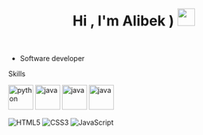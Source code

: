
<h1 align="center"><b>Hi , I'm Alibek ) </b><img src="![image](https://user-images.githubusercontent.com/91368175/217565904-06b2d61a-ef4f-4f68-b6e8-18ce30d9fdfa.png)
" width="35"></h1>

<br>


- Software developer

Skills

[<img src="https://cdn.iconscout.com/icon/free/png-256/python-3521655-2945099.png" alt="python" width="50">](https://docs.python.org/3/library/index.html)
[<img src="https://cdn.iconscout.com/icon/free/png-128/java-2038875-1720088.png" alt="java" width="50">](https://docs.oracle.com/en/java/)
[<img src="https://cdn.iconscout.com/icon/free/png-512/node-js-1174925.png?f=avif&w=256" alt="java" width="50">](https://nodejs.org/en/)
[<img src="https://cdn.iconscout.com/icon/free/png-512/django-11-1175036.png?f=avif&w=256" alt="java" width="50">](https://nodejs.org/en/)

![HTML5](https://img.shields.io/badge/HTML5%20-%23E34F26.svg?style=for-the-badge&logo=html5&logoColor=white)
![CSS3](https://img.shields.io/badge/CSS%20-%231572B6.svg?style=for-the-badge&logo=css3&logoColor=white)
![JavaScript](https://img.shields.io/badge/JavaScript%20-%23F7DF1E.svg?style=for-the-badge&logo=javascript&logoColor=black)
